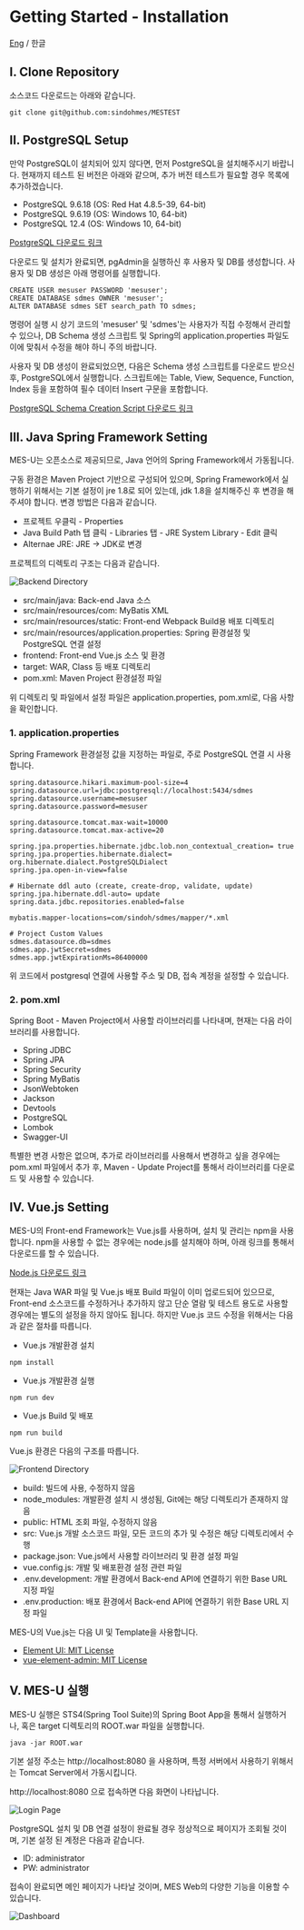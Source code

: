 # Getting Started - Installation

[Eng](Installation.md) / 한글

## I. Clone Repository

소스코드 다운로드는 아래와 같습니다.

```
git clone git@github.com:sindohmes/MESTEST
```

## II. PostgreSQL Setup

만약 PostgreSQL이 설치되어 있지 않다면, 먼저 PostgreSQL을 설치해주시기 바랍니다.
현재까지 테스트 된 버전은 아래와 같으며, 추가 버전 테스트가 필요할 경우 목록에 추가하겠습니다.

+ PostgreSQL 9.6.18 (OS: Red Hat 4.8.5-39, 64-bit)
+ PostgreSQL 9.6.19 (OS: Windows 10, 64-bit)
+ PostgreSQL 12.4 (OS: Windows 10, 64-bit)

[PostgreSQL 다운로드 링크](https://www.postgresql.org/download/)

다운로드 및 설치가 완료되면, pgAdmin을 실행하신 후 사용자 및 DB를 생성합니다.
사용자 및 DB 생성은 아래 명령어를 실행합니다.

```PostgreSQL
CREATE USER mesuser PASSWORD 'mesuser';
CREATE DATABASE sdmes OWNER 'mesuser';
ALTER DATABASE sdmes SET search_path TO sdmes;
```

명령어 실행 시 상기 코드의 'mesuser' 및 'sdmes'는 사용자가 직접 수정해서 관리할 수 있으나, DB Schema 생성 스크립트 및 Spring의 application.properties 파일도 이에 맞춰서 수정을 해야 하니 주의 바랍니다.

사용자 및 DB 생성이 완료되었으면, 다음은 Schema 생성 스크립트를 다운로드 받으신 후, PostgreSQL에서 실행합니다. 스크립트에는 Table, View, Sequence, Function, Index 등을 포함하여 필수 데이터 Insert 구문을 포함합니다.

[PostgreSQL Schema Creation Script 다운로드 링크](./pgschemascript.sql)

## III. Java Spring Framework Setting

MES-U는 오픈소스로 제공되므로, Java 언어의 Spring Framework에서 가동됩니다. 

구동 환경은 Maven Project 기반으로 구성되어 있으며, Spring Framework에서 실행하기 위해서는 기본 설정이 jre 1.8로 되어 있는데, jdk 1.8을 설치해주신 후 변경을 해 주셔야 합니다.
변경 방법은 다음과 같습니다.

+ 프로젝트 우클릭 - Properties
+ Java Build Path 탭 클릭 - Libraries 탭 - JRE System Library - Edit 클릭
+ Alternae JRE: JRE -> JDK로 변경

프로젝트의 디렉토리 구조는 다음과 같습니다.

![Backend Directory](./images/be_directory.png)

+ src/main/java: Back-end Java 소스
+ src/main/resources/com: MyBatis XML 
+ src/main/resources/static: Front-end Webpack Build용 배포 디렉토리
+ src/main/resources/application.properties: Spring 환경설정 및 PostgreSQL 연결 설정
+ frontend: Front-end Vue.js 소스 및 환경
+ target: WAR, Class 등 배포 디렉토리
+ pom.xml: Maven Project 환경설정 파일

위 디렉토리 및 파일에서 설정 파일은 application.properties, pom.xml로, 다음 사항을 확인합니다.

### 1. application.properties

Spring Framework 환경설정 값을 지정하는 파일로, 주로 PostgreSQL 연결 시 사용합니다.

```
spring.datasource.hikari.maximum-pool-size=4
spring.datasource.url=jdbc:postgresql://localhost:5434/sdmes
spring.datasource.username=mesuser
spring.datasource.password=mesuser

spring.datasource.tomcat.max-wait=10000
spring.datasource.tomcat.max-active=20

spring.jpa.properties.hibernate.jdbc.lob.non_contextual_creation= true
spring.jpa.properties.hibernate.dialect= org.hibernate.dialect.PostgreSQLDialect
spring.jpa.open-in-view=false

# Hibernate ddl auto (create, create-drop, validate, update)
spring.jpa.hibernate.ddl-auto= update
spring.data.jdbc.repositories.enabled=false

mybatis.mapper-locations=com/sindoh/sdmes/mapper/*.xml

# Project Custom Values
sdmes.datasource.db=sdmes
sdmes.app.jwtSecret=sdmes
sdmes.app.jwtExpirationMs=86400000
```

위 코드에서 postgresql 연결에 사용할 주소 및 DB, 접속 계정을 설정할 수 있습니다.

### 2. pom.xml

Spring Boot - Maven Project에서 사용할 라이브러리를 나타내며, 현재는 다음 라이브러리를 사용합니다.

+ Spring JDBC
+ Spring JPA
+ Spring Security
+ Spring MyBatis
+ JsonWebtoken
+ Jackson
+ Devtools
+ PostgreSQL
+ Lombok
+ Swagger-UI

특별한 변경 사항은 없으며, 추가로 라이브러리를 사용해서 변경하고 싶을 경우에는 pom.xml 파일에서 추가 후, Maven - Update Project를 통해서 라이브러리를 다운로드 및 사용할 수 있습니다.

## IV. Vue.js Setting

MES-U의 Front-end Framework는 Vue.js를 사용하며, 설치 및 관리는 npm을 사용합니다. npm을 사용할 수 없는 경우에는 node.js를 설치해야 하며, 아래 링크를 통해서 다운로드를 할 수 있습니다.

[Node.js 다운로드 링크](https://nodejs.org/ko/)

현재는 Java WAR 파일 및 Vue.js 배포 Build 파일이 이미 업로드되어 있으므로, Front-end 소스코드를 수정하거나 추가하지 않고 단순 열람 및 테스트 용도로 사용할 경우에는 별도의 설정을 하지 않아도 됩니다. 하지만 Vue.js 코드 수정을 위해서는 다음과 같은 절차를 따릅니다.

+ Vue.js 개발환경 설치
```
npm install
```

+ Vue.js 개발환경 실행
```
npm run dev
```

+ Vue.js Build 및 배포
```
npm run build
```

Vue.js 환경은 다음의 구조를 따릅니다.

![Frontend Directory](./images/fe_directory.png)

+ build: 빌드에 사용, 수정하지 않음
+ node_modules: 개발환경 설치 시 생성됨, Git에는 해당 디렉토리가 존재하지 않음
+ public: HTML 조회 파일, 수정하지 않음
+ src: Vue.js 개발 소스코드 파일, 모든 코드의 추가 및 수정은 해당 디렉토리에서 수행
+ package.json: Vue.js에서 사용할 라이브러리 및 환경 설정 파일
+ vue.config.js: 개발 및 배포환경 설정 관련 파일
+ .env.development: 개발 환경에서 Back-end API에 연결하기 위한 Base URL 지정 파일
+ .env.production: 배포 환경에서 Back-end API에 연결하기 위한 Base URL 지정 파일

MES-U의 Vue.js는 다음 UI 및 Template을 사용합니다.

+ [Element UI: MIT License](https://element.eleme.io/#/en-US)
+ [vue-element-admin: MIT License](https://github.com/PanJiaChen/vue-element-admin)

## V. MES-U 실행

MES-U 실행은 STS4(Spring Tool Suite)의 Spring Boot App을 통해서 실행하거나, 혹은 target 디렉토리의 ROOT.war 파일을 실행합니다.

```
java -jar ROOT.war
```

기본 설정 주소는 http://localhost:8080 을 사용하며, 특정 서버에서 사용하기 위해서는 Tomcat Server에서 가동시킵니다.

http://localhost:8080 으로 접속하면 다음 화면이 나타납니다.

![Login Page](./images/login_page.png)

PostgreSQL 설치 및 DB 연결 설정이 완료될 경우 정상적으로 페이지가 조회될 것이며, 기본 설정 된 계정은 다음과 같습니다.

+ ID: administrator
+ PW: administrator

접속이 완료되면 메인 페이지가 나타날 것이며, MES Web의 다양한 기능을 이용할 수 있습니다.

![Dashboard](./images/dashboard.png)